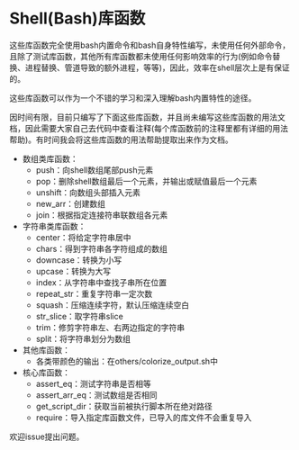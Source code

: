 # Shell(Bash)库函数

这些库函数完全使用bash内置命令和bash自身特性编写，未使用任何外部命令，且除了测试库函数，其他所有库函数都未使用任何影响效率的行为(例如命令替换、进程替换、管道导致的额外进程，等等)，因此，效率在shell层次上是有保证的。

这些库函数可以作为一个不错的学习和深入理解bash内置特性的途径。

因时间有限，目前只编写了下面这些库函数，并且尚未编写这些库函数的用法文档，因此需要大家自己去代码中查看注释(每个库函数前的注释里都有详细的用法帮助)。有时间我会将这些库函数的用法帮助提取出来作为文档。

- 数组类库函数：
  - push：向shell数组尾部push元素
  - pop：删除shell数组最后一个元素，并输出或赋值最后一个元素
  - unshift：向数组头部插入元素
  - new_arr：创建数组
  - join：根据指定连接符串联数组各元素
- 字符串类库函数：
  - center：将给定字符串居中
  - chars：得到字符串各字符组成的数组
  - downcase：转换为小写
  - upcase：转换为大写
  - index：从字符串中查找子串所在位置
  - repeat_str：重复字符串一定次数  
  - squash：压缩连续字符，默认压缩连续空白
  - str_slice：取字符串slice
  - trim：修剪字符串左、右两边指定的字符串
  - split：将字符串划分为数组
- 其他库函数：
  - 各类带颜色的输出：在others/colorize_output.sh中
- 核心库函数：
  - assert_eq：测试字符串是否相等
  - assert_arr_eq：测试数组是否相同
  - get_script_dir：获取当前被执行脚本所在绝对路径
  - require：导入指定库函数文件，已导入的库文件不会重复导入

欢迎issue提出问题。
